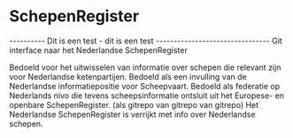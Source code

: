 # SchepenRegister

---------- Dit is een test - dit is een test --------------------------------
Git interface naar het Nederlandse SchepenRegister

Bedoeld voor het uitwisselen van informatie over schepen die relevant zijn voor Nederlandse ketenpartijen. 
Bedoeld als een invulling van de Nederlandse informatiepositie voor Scheepvaart. 
Bedoeld als federatie op Nederlands nivo die tevens scheepsinformatie ontsluit uit het Europese- en openbare SchepenRegister. (als gitrepo van gitrepo van gitrepo) 
Het Nederlandse SchepenRegister is verrijkt met info over Nederlandse schepen.
